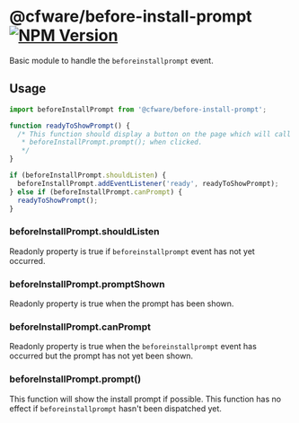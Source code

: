 # @cfware/before-install-prompt [![NPM Version][npm-image]][npm-url]

Basic module to handle the `beforeinstallprompt` event.

## Usage

```js
import beforeInstallPrompt from '@cfware/before-install-prompt';

function readyToShowPrompt() {
  /* This function should display a button on the page which will call
   * beforeInstallPrompt.prompt(); when clicked.
   */
}

if (beforeInstallPrompt.shouldListen) {
  beforeInstallPrompt.addEventListener('ready', readyToShowPrompt);
} else if (beforeInstallPrompt.canPrompt) {
  readyToShowPrompt();
}
```

### beforeInstallPrompt.shouldListen

Readonly property is true if `beforeinstallprompt` event has not yet occurred.

### beforeInstallPrompt.promptShown

Readonly property is true when the prompt has been shown.

### beforeInstallPrompt.canPrompt

Readonly property is true when the `beforeinstallprompt` event has occurred but
the prompt has not yet been shown.

### beforeInstallPrompt.prompt()

This function will show the install prompt if possible.  This function has no
effect if `beforeinstallprompt` hasn't been dispatched yet.

[npm-image]: https://img.shields.io/npm/v/@cfware/before-install-prompt.svg
[npm-url]: https://npmjs.org/package/@cfware/before-install-prompt
